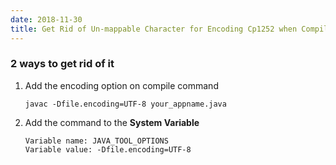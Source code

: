 ```yaml
---
date: 2018-11-30
title: Get Rid of Un-mappable Character for Encoding Cp1252 when Compiling Java
---
```


### 2 ways to get rid of it

1. Add the encoding option on compile command

    ```terminal
    javac -Dfile.encoding=UTF-8 your_appname.java
    ```

2. Add the command to the **System Variable**

    ```terminal
    Variable name: JAVA_TOOL_OPTIONS
    Variable value: -Dfile.encoding=UTF-8
    ```
